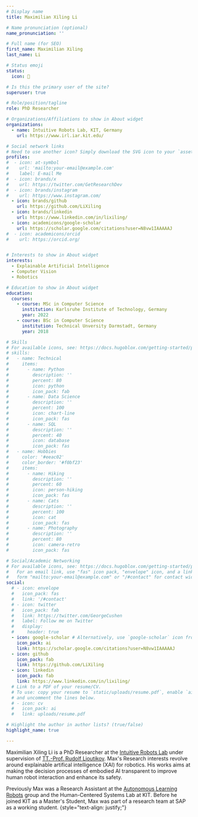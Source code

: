 ```yaml
---
# Display name
title: Maximilian Xiling Li

# Name pronunciation (optional)
name_pronunciation: ''

# Full name (for SEO)
first_name: Maximilian Xiling
last_name: Li

# Status emoji
status:
  icon: 🤖

# Is this the primary user of the site?
superuser: true

# Role/position/tagline
role: PhD Researcher

# Organizations/Affiliations to show in About widget
organizations:
  - name: Intuitive Robots Lab, KIT, Germany
    url: https://www.irl.iar.kit.edu/

# Social network links
# Need to use another icon? Simply download the SVG icon to your `assets/media/icons/` folder.
profiles:
#  - icon: at-symbol
#    url: 'mailto:your-email@example.com'
#    label: E-mail Me
#  - icon: brands/x
#    url: https://twitter.com/GetResearchDev
#  - icon: brands/instagram
#    url: https://www.instagram.com/
  - icon: brands/github
    url: https://github.com/LiXiling
  - icon: brands/linkedin
    url: https://www.linkedin.com/in/lixiling/
  - icon: academicons/google-scholar
    url: https://scholar.google.com/citations?user=N8vw1IAAAAAJ
#  - icon: academicons/orcid
#    url: https://orcid.org/


# Interests to show in About widget
interests:
  - Explainable Artificial Intelligence
  - Computer Vision
  - Robotics

# Education to show in About widget
education:
  courses:
    - course: MSc in Computer Science
      institution: Karlsruhe Institute of Technology, Germany
      year: 2022
    - course: BSc in Computer Science
      institution: Technical Unversity Darmstadt, Germany
      year: 2018

# Skills
# For available icons, see: https://docs.hugoblox.com/getting-started/page-builder/#icons
# skills:
#   - name: Technical
#     items:
#       - name: Python
#         description: ''
#         percent: 80
#         icon: python
#         icon_pack: fab
#       - name: Data Science
#         description: ''
#         percent: 100
#         icon: chart-line
#         icon_pack: fas
#       - name: SQL
#         description: ''
#         percent: 40
#         icon: database
#         icon_pack: fas
#   - name: Hobbies
#     color: '#eeac02'
#     color_border: '#f0bf23'
#     items:
#       - name: Hiking
#         description: ''
#         percent: 60
#         icon: person-hiking
#         icon_pack: fas
#       - name: Cats
#         description: ''
#         percent: 100
#         icon: cat
#         icon_pack: fas
#       - name: Photography
#         description: ''
#         percent: 80
#         icon: camera-retro
#         icon_pack: fas

# Social/Academic Networking
# For available icons, see: https://docs.hugoblox.com/getting-started/page-builder/#icons
#   For an email link, use "fas" icon pack, "envelope" icon, and a link in the
#   form "mailto:your-email@example.com" or "/#contact" for contact widget.
social:
  # - icon: envelope
  #   icon_pack: fas
  #   link: '/#contact'
  # - icon: twitter
  #   icon_pack: fab
  #   link: https://twitter.com/GeorgeCushen
  #   label: Follow me on Twitter
  #   display:
  #     header: true
  - icon: google-scholar # Alternatively, use `google-scholar` icon from `ai` icon pack
    icon_pack: ai
    link: https://scholar.google.com/citations?user=N8vw1IAAAAAJ
  - icon: github
    icon_pack: fab
    link: https://github.com/LiXiling
  - icon: linkedin
    icon_pack: fab
    link: https://www.linkedin.com/in/lixiling/
  # Link to a PDF of your resume/CV.
  # To use: copy your resume to `static/uploads/resume.pdf`, enable `ai` icons in `params.yaml`,
  # and uncomment the lines below.
  # - icon: cv
  #   icon_pack: ai
  #   link: uploads/resume.pdf

# Highlight the author in author lists? (true/false)
highlight_name: true

---
```


Maximilian Xiling Li is a PhD Researcher at the [Intuitive Robots Lab](https://www.irl.iar.kit.edu/) under supervision of [TT.-Prof. Rudolf Lioutikov](https://rudolf.intuitive-robots.net/). Max's Research interests revolve around explainable artifical intelligence (XAI) for robotics. His works aims at making the decision processes of embodied AI transparent to improve human robot interaction and enhance its safety.

Previously Max was a Research Assistant at the [Autonomous Learning Robots](https://www.alr.iar.kit.edu/) group and the Human-Centered Systems Lab at KIT. Before he joined KIT as a Master's Student, Max was part of a research team at SAP as a working student.
{style="text-align: justify;"}
